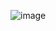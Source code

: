 ![image](https://user-images.githubusercontent.com/35907/193457835-68095cc1-2a77-458c-8b93-b9105c103d2f.png)
